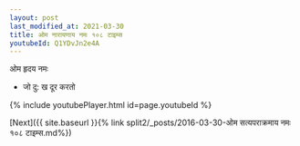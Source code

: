 ```yaml
---
layout: post
last_modified_at: 2021-03-30
title: ओम नारायणाय नमः १०८ टाइम्स
youtubeId: Q1YDvJn2e4A
---
```

 
 
 ओम हृदय नमः  
 
 -  जो दु: ख दूर करतो 
 
  
 
  
 
 
 
 
 
 


{% include youtubePlayer.html id=page.youtubeId %}
 
[Next]({{ site.baseurl }}{% link  split2/_posts/2016-03-30-ओम सत्यपराक्रमाय नमः १०८ टाइम्स.md%})
 
